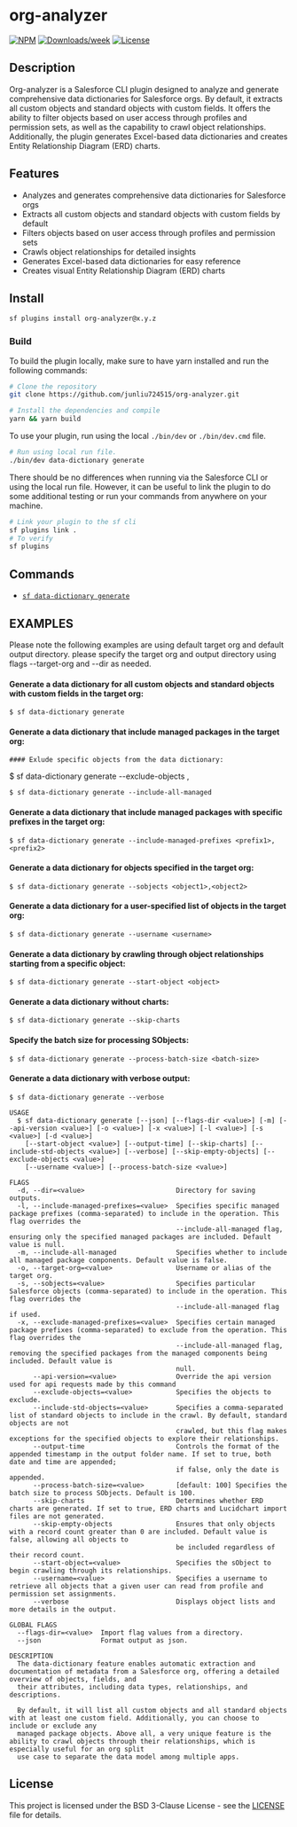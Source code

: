 # org-analyzer

[![NPM](https://img.shields.io/npm/v/org-analyzer.svg?label=org-analyzer)](https://www.npmjs.com/package/org-analyzer) [![Downloads/week](https://img.shields.io/npm/dw/org-analyzer.svg)](https://npmjs.org/package/org-analyzer) [![License](https://img.shields.io/badge/License-BSD%203--Clause-brightgreen.svg)](https://raw.githubusercontent.com/salesforcecli/org-analyzer/main/LICENSE.txt)

## Description

Org-analyzer is a Salesforce CLI plugin designed to analyze and generate comprehensive data dictionaries for Salesforce orgs. By default, it extracts all custom objects and standard objects with custom fields. It offers the ability to filter objects based on user access through profiles and permission sets, as well as the capability to crawl object relationships. Additionally, the plugin generates Excel-based data dictionaries and creates Entity Relationship Diagram (ERD) charts.

## Features

- Analyzes and generates comprehensive data dictionaries for Salesforce orgs
- Extracts all custom objects and standard objects with custom fields by default
- Filters objects based on user access through profiles and permission sets
- Crawls object relationships for detailed insights
- Generates Excel-based data dictionaries for easy reference
- Creates visual Entity Relationship Diagram (ERD) charts

## Install

```bash
sf plugins install org-analyzer@x.y.z
```

### Build

To build the plugin locally, make sure to have yarn installed and run the following commands:

```bash
# Clone the repository
git clone https://github.com/junliu724515/org-analyzer.git

# Install the dependencies and compile
yarn && yarn build
```

To use your plugin, run using the local `./bin/dev` or `./bin/dev.cmd` file.

```bash
# Run using local run file.
./bin/dev data-dictionary generate
```

There should be no differences when running via the Salesforce CLI or using the local run file. However, it can be useful to link the plugin to do some additional testing or run your commands from anywhere on your machine.

```bash
# Link your plugin to the sf cli
sf plugins link .
# To verify
sf plugins
```

## Commands

<!-- commands -->

- [`sf data-dictionary generate`](#sf-hello-world)

## EXAMPLES

Please note the following examples are using default target org and default output directory. please specify the target org and output directory using flags --target-org and --dir as needed.

#### Generate a data dictionary for all custom objects and standard objects with custom fields in the target org:

```
$ sf data-dictionary generate
```

#### Generate a data dictionary that include managed packages in the target org:

```
#### Exlude specific objects from the data dictionary:
```

$ sf data-dictionary generate --exclude-objects <object1>,<object2>

```
$ sf data-dictionary generate --include-all-managed
```

#### Generate a data dictionary that include managed packages with specific prefixes in the target org:

```
$ sf data-dictionary generate --include-managed-prefixes <prefix1>,<prefix2>
```

#### Generate a data dictionary for objects specified in the target org:

```
$ sf data-dictionary generate --sobjects <object1>,<object2>
```

#### Generate a data dictionary for a user-specified list of objects in the target org:

```
$ sf data-dictionary generate --username <username>
```

#### Generate a data dictionary by crawling through object relationships starting from a specific object:

```
$ sf data-dictionary generate --start-object <object>
```

#### Generate a data dictionary without charts:

```
$ sf data-dictionary generate --skip-charts
```

#### Specify the batch size for processing SObjects:

```
$ sf data-dictionary generate --process-batch-size <batch-size>
```

#### Generate a data dictionary with verbose output:

```
$ sf data-dictionary generate --verbose
```

```
USAGE
  $ sf data-dictionary generate [--json] [--flags-dir <value>] [-m] [--api-version <value>] [-o <value>] [-x <value>] [-l <value>] [-s <value>] [-d <value>]
    [--start-object <value>] [--output-time] [--skip-charts] [--include-std-objects <value>] [--verbose] [--skip-empty-objects] [--exclude-objects <value>]
    [--username <value>] [--process-batch-size <value>]

FLAGS
  -d, --dir=<value>                       Directory for saving outputs.
  -l, --include-managed-prefixes=<value>  Specifies specific managed package prefixes (comma-separated) to include in the operation. This flag overrides the
                                          --include-all-managed flag, ensuring only the specified managed packages are included. Default value is null.
  -m, --include-all-managed               Specifies whether to include all managed package components. Default value is false.
  -o, --target-org=<value>                Username or alias of the target org.
  -s, --sobjects=<value>                  Specifies particular Salesforce objects (comma-separated) to include in the operation. This flag overrides the
                                          --include-all-managed flag if used.
  -x, --exclude-managed-prefixes=<value>  Specifies certain managed package prefixes (comma-separated) to exclude from the operation. This flag overrides the
                                          --include-all-managed flag, removing the specified packages from the managed components being included. Default value is
                                          null.
      --api-version=<value>               Override the api version used for api requests made by this command
      --exclude-objects=<value>           Specifies the objects to exclude.
      --include-std-objects=<value>       Specifies a comma-separated list of standard objects to include in the crawl. By default, standard objects are not
                                          crawled, but this flag makes exceptions for the specified objects to explore their relationships.
      --output-time                       Controls the format of the appended timestamp in the output folder name. If set to true, both date and time are appended;
                                          if false, only the date is appended.
      --process-batch-size=<value>        [default: 100] Specifies the batch size to process SObjects. Default is 100.
      --skip-charts                       Determines whether ERD charts are generated. If set to true, ERD charts and Lucidchart import files are not generated.
      --skip-empty-objects                Ensures that only objects with a record count greater than 0 are included. Default value is false, allowing all objects to
                                          be included regardless of their record count.
      --start-object=<value>              Specifies the sObject to begin crawling through its relationships.
      --username=<value>                  Specifies a username to retrieve all objects that a given user can read from profile and permission set assignments.
      --verbose                           Displays object lists and more details in the output.

GLOBAL FLAGS
  --flags-dir=<value>  Import flag values from a directory.
  --json               Format output as json.

DESCRIPTION
  The data-dictionary feature enables automatic extraction and documentation of metadata from a Salesforce org, offering a detailed overview of objects, fields, and
  their attributes, including data types, relationships, and descriptions.

  By default, it will list all custom objects and all standard objects with at least one custom field. Additionally, you can choose to include or exclude any
  managed package objects. Above all, a very unique feature is the ability to crawl objects through their relationships, which is especially useful for an org split
  use case to separate the data model among multiple apps.
```

## License

This project is licensed under the BSD 3-Clause License - see the [LICENSE](LICENSE) file for details.

<!-- commandsstop -->
